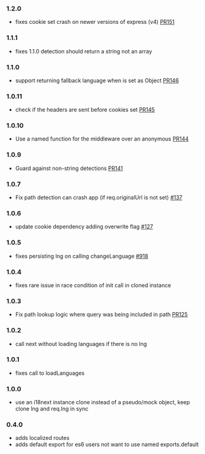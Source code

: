 ### 1.2.0
- fixes cookie set crash on newer versions of express (v4) [PR151](https://github.com/i18next/i18next-express-middleware/pull/151)

### 1.1.1
- fixes 1.1.0 detection should return a string not an array

### 1.1.0
- support returning fallback language when is set as Object [PR146](https://github.com/i18next/i18next-express-middleware/pull/146)

### 1.0.11
- check if the headers are sent before cookies set [PR145](https://github.com/i18next/i18next-express-middleware/pull/145)

### 1.0.10
- Use a named function for the middleware over an anonymous [PR144](https://github.com/i18next/i18next-express-middleware/pull/144)

### 1.0.9
- Guard against non-string detections [PR141](https://github.com/i18next/i18next-express-middleware/pull/141)

### 1.0.7
- Fix path detection can crash app (if req.originalUrl is not set) [#137](https://github.com/i18next/i18next-express-middleware/pull/137)

### 1.0.6
- update cookie dependency adding overwrite flag  [#127](https://github.com/i18next/i18next-express-middleware/issues/127)

### 1.0.5
- fixes persisting lng on calling changeLanguage [#918](https://github.com/i18next/i18next/issues/918)

### 1.0.4
- fixes rare issue in race condition of init call in cloned instance

### 1.0.3
- Fix path lookup logic where query was being included in path [PR125](https://github.com/i18next/i18next-express-middleware/pull/125)

### 1.0.2
- call next without loading languages if there is no lng

### 1.0.1
- fixes call to loadLanguages

### 1.0.0
- use an i18next instance clone instead of a pseudo/mock object, keep clone lng and req.lng in sync

### 0.4.0
- adds localized routes
- adds default export for es6 users not want to use named exports.default

